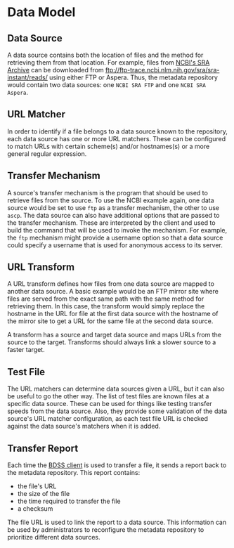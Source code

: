 # Data Model

## Data Source

A data source contains both the location of files and the method for retrieving them from that
location. For example, files from [NCBI's SRA Archive](http://www.ncbi.nlm.nih.gov/sra) can be
downloaded from ftp://ftp-trace.ncbi.nlm.nih.gov/sra/sra-instant/reads/ using either FTP or
Aspera. Thus, the metadata repository would contain two data sources: one `NCBI SRA FTP` and
one `NCBI SRA Aspera`.

## URL Matcher

In order to identify if a file belongs to a data source known to the repository, each data source
has one or more URL matchers. These can be configured to match URLs with certain scheme(s)
and/or hostnames(s) or a more general regular expression.

## Transfer Mechanism

A source's transfer mechanism is the program that should be used to retrieve files from the
source. To use the NCBI example again, one data source would be set to use `ftp` as a
transfer mechanism, the other to use `ascp`. The data source can also have additional options
that are passed to the transfer mechanism. These are interpreted by the client and used to
build the command that will be used to invoke the mechanism. For example, the `ftp` mechanism
might provide a username option so that a data source could specify a username that is used
for anonymous access to its server.

## URL Transform

A URL transform defines how files from one data source are mapped to another data source. A
basic example would be an FTP mirror site where files are served from the exact same path
with the same method for retrieving them. In this case, the transform would simply replace
the hostname in the URL for file at the first data source with the hostname of the mirror
site to get a URL for the same file at the second data source.

A transform has a source and target data source and maps URLs from the source to the target.
Transforms should always link a slower source to a faster target.

## Test File

The URL matchers can determine data sources given a URL, but it can also be useful to go the
other way. The list of test files are known files at a specific data source. These can be
used for things like testing transfer speeds from the data source. Also, they provide some
validation of the data source's URL matcher configuration, as each test file URL is checked
against the data source's matchers when it is added.

## Transfer Report

Each time the [BDSS client](/client/docs) is used to transfer a file, it sends a report
back to the metadata repository. This report contains:
* the file's URL
* the size of the file
* the time required to transfer the file
* a checksum

The file URL is used to link the report to a data source. This information can be used by
administrators to reconfigure the metadata repository to prioritize different data sources.
